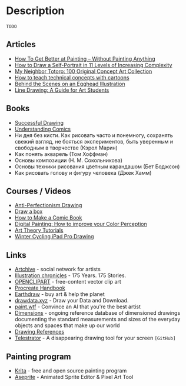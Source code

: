 # Description

`TODO`


## Articles

- [How To Get Better at Painting – Without Painting Anything](https://www.learning-to-see.co.uk/how-to-get-better-at-painting-without-painting-anything)
- [How to Draw a Self-Portrait in 11 Levels of Increasing Complexity](https://kottke.org/21/04/how-to-draw-a-self-portrait-in-11-levels-of-increasing-complexity)
- [My Neighbor Totoro: 100 Original Concept Art Collection](https://www.iamag.co/my-neighbor-totoro-100-original-concept-art-collection/)
- [How to teach technical concepts with cartoons](https://jvns.ca/teach-tech-with-cartoons/)
- [Behind the Scenes on an Egghead Illustration](https://community.egghead.io/t/behind-the-scenes-on-an-egghead-illustration/1830)
- [Line Drawing: A Guide for Art Students](https://www.studentartguide.com/articles/line-drawings)


## Books

- [Successful Drawing](https://www.goodreads.com/book/show/2001015.Successful_Drawing)
- [Understanding Comics](https://scottmccloud.com/2-print/1-uc/index.html)
- Ни дня без кисти. Как рисовать часто и понемногу, сохранять свежий взгляд, не бояться экспериментов, быть уверенным и свободным в творчестве (Кэрол Марин)
- Как понять акварель (Том Хоффман)
- Основы композиции (Н. М. Сокольникова)
- Основы техники рисования цветным карандашом (Бет Боджсон)
- Кaк риcoвaть гoлoвy и фигyрy чeлoвeкa (Джeк Хaмм)


## Courses / Videos

- [Anti-Perfectionism Drawing](https://hyperlink.academy/courses/anti-perfectionism-drawing/7)
- [Draw a box](https://drawabox.com/)
- [How to Make a Comic Book](https://www.coursera.org/learn/make-comic-books)
- [Digital Painting: How to improve your Color Perception](https://youtu.be/BpIVS5vuJEY)
- [Art Theory Tutorials](https://youtube.com/playlist?list=PL3BE843C2DE5DC6AC)
- [Winter Cycling iPad Pro Drawing](https://youtu.be/4FGEX8yZqiM)


## Links

- [Artchive](https://artchive.ru/) - social network for artists
- [Illustration chronicles](https://illustrationchronicles.com/) - 175 Years. 175 Stories.
- [OPENCLIPART](https://openclipart.org/) - free-content vector clip art
- [Procreate Handbook](https://www.procreate.art/handbook/procreate)
- [Earthdraw](https://earthdraw.org/) - buy art & help the planet
- [drawdata.xyz](https://drawdata.xyz/) - Draw your Data and Download.
- [paint.wtf](https://paint.wtf/) - Convince an AI that you're the best artist
- [Dimensions](https://www.dimensions.com/) - ongoing reference database of dimensioned drawings documenting the standard measurements and sizes of the everyday objects and spaces that make up our world
- [Drawing References](https://longest.voyage/notes/drawing-references/)
- [Telestrator](https://github.com/steveruizok/telestrator) - A disappearing drawing tool for your screen `[GitHub]`


## Painting program

- [Krita](https://krita.org/en) - free and open source painting program
- [Aseprite](https://www.aseprite.org/) - Animated Sprite Editor & Pixel Art Tool
